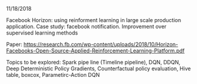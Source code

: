 11/18/2018

Facebook Horizon: using reinforment learning in large scale production application. Case study: facebook notification. Improvement over supervised learning methods

Paper: https://research.fb.com/wp-content/uploads/2018/10/Horizon-Facebooks-Open-Source-Applied-Reinforcement-Learning-Platform.pdf

Topics to be explored: Spark pipe line (Timeline pipeline), DQN, DDQN, Deep Deterministic Policy Gradients, Counterfactual policy evaluation, Hive table, boxcox, Parametirc-Action DQN
